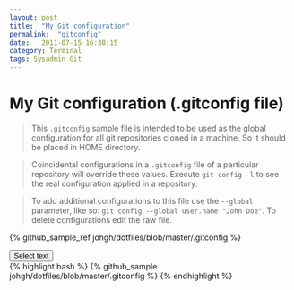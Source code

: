 ```yaml
---
layout: post
title:  "My Git configuration"
permalink:  "gitconfig"
date:   2011-07-15 16:30:15
category: Terminal
tags: Sysadmin Git
---
```

# My Git configuration (.gitconfig file)

> This `.gitconfig` sample file is intended to be used as the global configuration for all git repositories cloned in a machine. So it should be placed in HOME directory.

> Coincidental configurations in a `.gitconfig` file of a particular repository will override these values. Execute `git config -l` to see the real configuration applied in a repository.

> To add additional configurations to this file use the `--global` parameter, like so: `git config --global user.name "John Doe"`. To delete configurations edit the raw file.

<script src="{{ "/scripts/selecttext.js" | prepend: site.baseurl }}"></script>

{% github_sample_ref johgh/dotfiles/blob/master/.gitconfig %}

<div> <button class="selectButton" data-id="#selectText1" type="button">Select text </button> </div>
<div id="selectText1">
{% highlight bash %}
{% github_sample johgh/dotfiles/blob/master/.gitconfig %}
{% endhighlight %}
</div>

